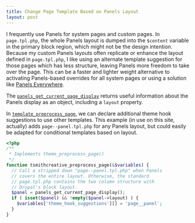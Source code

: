 ```yaml
---
title: Change Page Template Based on Panels Layout
layout: post
---
```


I frequently use Panels for system pages and custom pages. In `page.tpl.php`,
the whole Panels layout is dumped into the `$content` variable in the primary
block region, which might not be the design intention. Because my custom Panels
layouts often replicate or enhance the layout defined in `page.tpl.php`, I like
using an alternate template suggestion for those pages which has less structure,
leaving Panels more freedom to take over the page. This can be a faster and
lighter weight alternative to activating Panels-based overrides for all system
pages or using a solution like [Panels Everywhere](https://drupal.org/project/panels_everywhere).

The [`panels_get_current_page_display`](http://drupalcontrib.org/api/drupal/contributions%21panels%21panels.module/function/panels_get_current_page_display/7)
returns useful information about the Panels display as an object, including a
`layout` property.

In [`template_preprocess_page`](https://api.drupal.org/api/drupal/includes%21theme.inc/function/template_preprocess_page/7),
we can declare additional theme hook suggestions to use other templates. This
example (in use on this site, actually) adds `page--panel.tpl.php` for any
Panels layout, but could easily be adapted for conditional templates based
on layout.

``` php
<?php
/**
 * Implements theme_preprocess_page()
 */
function tsmithcreative_preprocess_page(&$variables) {
  // Call a stripped down "page--panel.tpl.php" when Panels
  // covers the entire layout. Otherwise, the standard
  // page.tpl.php contains the two column structure with
  // Drupal's block layout.
  $panel = panels_get_current_page_display();
  if ( isset($panel) && !empty($panel->layout) ) {
    $variables['theme_hook_suggestions'][] = 'page__panel';
  }
}
```
